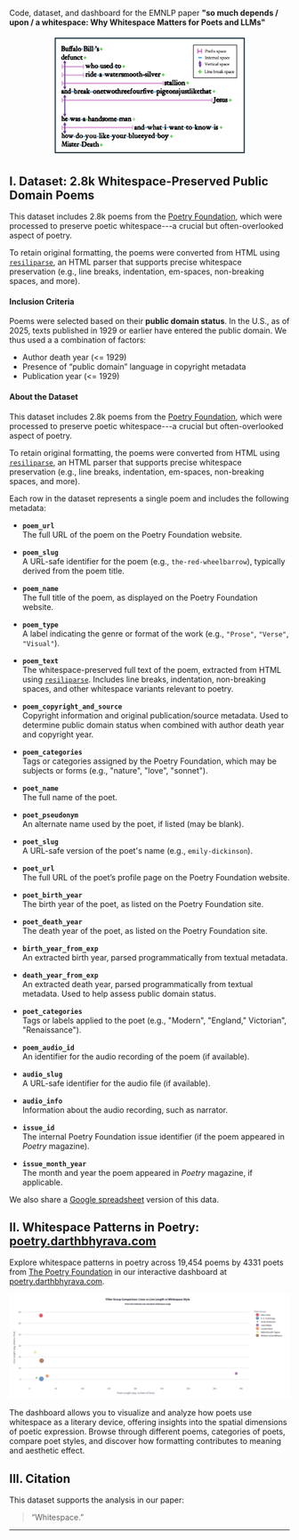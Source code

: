 Code, dataset, and dashboard for the EMNLP paper **"so much depends / upon / a whitespace: Why Whitespace Matters for Poets and LLMs"**  

<p align="center">
    <img src="./assets/cummings-figure.png" alt="Buffalo Bill's, E. E. Cummings" width="350"/>
</p>


## I. Dataset: 2.8k Whitespace-Preserved Public Domain Poems

This dataset includes 2.8k poems from the [Poetry Foundation](https://www.poetryfoundation.org/), which were processed to preserve poetic whitespace---a crucial but often-overlooked aspect of poetry.

To retain original formatting, the poems were converted from HTML using [`resiliparse`](https://resiliparse.chatnoir.eu/en/stable/), an HTML parser that supports precise whitespace preservation (e.g., line breaks, indentation, em-spaces, non-breaking spaces, and more).

#### Inclusion Criteria

Poems were selected based on their **public domain status**. In the U.S., as of 2025, texts published in 1929 or earlier have entered the public domain. We thus used a a combination of factors:
- Author death year (<= 1929)
- Presence of “public domain” language in copyright metadata
- Publication year (<= 1929)

#### About the Dataset

This dataset includes 2.8k poems from the [Poetry Foundation](https://www.poetryfoundation.org/), which were processed to preserve poetic whitespace---a crucial but often-overlooked aspect of poetry. 

To retain original formatting, the poems were converted from HTML using [`resiliparse`](https://resiliparse.chatnoir.eu/en/stable/), an HTML parser that supports precise whitespace preservation (e.g., line breaks, indentation, em-spaces, non-breaking spaces, and more).

Each row in the dataset represents a single poem and includes the following metadata:

- **`poem_url`**  
  The full URL of the poem on the Poetry Foundation website.

- **`poem_slug`**  
  A URL-safe identifier for the poem (e.g., `the-red-wheelbarrow`), typically derived from the poem title.

- **`poem_name`**  
  The full title of the poem, as displayed on the Poetry Foundation website.

- **`poem_type`**  
  A label indicating the genre or format of the work (e.g., `"Prose"`, `"Verse"`, `"Visual"`).

- **`poem_text`**  
  The whitespace-preserved full text of the poem, extracted from HTML using [`resiliparse`](https://github.com/tsproisl/resiliparsehttps://resiliparse.chatnoir.eu/en/stable/). Includes line breaks, indentation, non-breaking spaces, and other whitespace variants relevant to poetry.

- **`poem_copyright_and_source`**  
  Copyright information and original publication/source metadata. Used to determine public domain status when combined with author death year and copyright year.

- **`poem_categories`**  
  Tags or categories assigned by the Poetry Foundation, which may be subjects or forms (e.g., "nature", "love", "sonnet").

- **`poet_name`**  
  The full name of the poet.

- **`poet_pseudonym`**  
  An alternate name used by the poet, if listed (may be blank).

- **`poet_slug`**  
  A URL-safe version of the poet's name (e.g., `emily-dickinson`).

- **`poet_url`**  
  The full URL of the poet’s profile page on the Poetry Foundation website.

- **`poet_birth_year`**  
  The birth year of the poet, as listed on the Poetry Foundation site.

- **`poet_death_year`**  
  The death year of the poet, as listed on the Poetry Foundation site.

- **`birth_year_from_exp`**  
  An extracted birth year, parsed programmatically from textual metadata.

- **`death_year_from_exp`**  
  An extracted death year, parsed programmatically from textual metadata. Used to help assess public domain status.

- **`poet_categories`**  
  Tags or labels applied to the poet (e.g., "Modern", "England," Victorian", "Renaissance").

- **`poem_audio_id`**  
  An identifier for the audio recording of the poem (if available).

- **`audio_slug`**  
  A URL-safe identifier for the audio file (if available).

- **`audio_info`**  
  Information about the audio recording, such as narrator.

- **`issue_id`**  
  The internal Poetry Foundation issue identifier (if the poem appeared in *Poetry* magazine).

- **`issue_month_year`**  
  The month and year the poem appeared in *Poetry* magazine, if applicable.


We also share a [Google spreadsheet](https://docs.google.com/spreadsheets/d/1mr6J3EJKkhMU-u__WbzTftUzLuTgz9lhu5S4uGL7Lcs/edit?usp=sharing) version of this data.


## II. Whitespace Patterns in Poetry: [poetry.darthbhyrava.com](https://poetry.darthbhyrava.com)

Explore whitespace patterns in poetry across 19,454 poems by 4331 poets from [The Poetry Foundation](https://www.poetryfoundation.org) in our interactive dashboard at [poetry.darthbhyrava.com](https://poetry.darthbhyrava.com).

<p align="center">
    <img src="./assets/dashboard_snippet.png" alt="Dashboard Screenshot" width="950" />
</p>

The dashboard allows you to visualize and analyze how poets use whitespace as a literary device, offering insights into the spatial dimensions of poetic expression. Browse through different poems, categories of poets, compare poet styles, and discover how formatting contributes to meaning and aesthetic effect.


## III. Citation

This dataset supports the analysis in our paper:  
> “Whitespace.”

---

